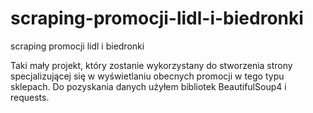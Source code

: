 # scraping-promocji-lidl-i-biedronki
scraping promocji lidl i biedronki

Taki mały projekt, który zostanie wykorzystany do stworzenia strony specjalizującej się w wyświetlaniu obecnych promocji w tego typu sklepach.
Do pozyskania danych użyłem bibliotek BeautifulSoup4 i requests.
